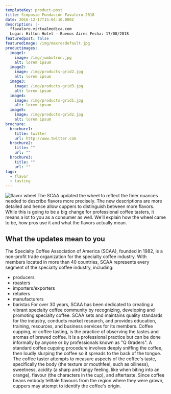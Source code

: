 ```yaml
---
templateKey: product-post
title: Simposio Fundación Favaloro 2018
date: 2016-12-17T15:04:10.000Z
description: |-
  ffavaloro.virtualmedica.com
  Lugar: Hilton Hotel - Buenos Aires Fecha: 17/08/2018
featuredpost: false
featuredimage: /img/maxresdefault.jpg
productimages:
  image1:
    image: /img/jumbotron.jpg
    alt: lorem ipsum
  image2:
    image: /img/products-grid2.jpg
    alt: lorem ipsum
  image3:
    image: /img/products-grid3.jpg
    alt: lorem ipsum
  image4:
    image: /img/products-grid1.jpg
    alt: lorem ipsum
  image5:
    image: /img/products-grid2.jpg
    alt: lorem ipsum
brochure:
  brochure1:
    title: twitter
    url: http://www.twitter.com
  brochure2:
    title: ""
    url: ""
  brochure3:
    title: ""
    url: ""
tags:
  - flavor
  - tasting
---
```

![flavor wheel](/img/flavor_wheel.jpg)
The SCAA updated the wheel to reflect the finer nuances needed to describe flavors more precisely. The new descriptions are more detailed and hence allow cuppers to distinguish between more flavors.
While this is going to be a big change for professional coffee tasters, it means a lot to you as a consumer as well. We'll explain how the wheel came to be, how pros use it and what the flavors actually mean.
## What the updates mean to you
The Specialty Coffee Association of America (SCAA), founded in 1982, is a non-profit trade organization for the specialty coffee industry. With members located in more than 40 countries, SCAA represents every segment of the specialty coffee industry, including:
* producers
* roasters
* importers/exporters
* retailers
* manufacturers
* baristas
For over 30 years, SCAA has been dedicated to creating a vibrant specialty coffee community by recognizing, developing and promoting specialty coffee. SCAA sets and maintains quality standards for the industry, conducts market research, and provides education, training, resources, and business services for its members.
Coffee cupping, or coffee tasting, is the practice of observing the tastes and aromas of brewed coffee. It is a professional practice but can be done informally by anyone or by professionals known as "Q Graders". A standard coffee cupping procedure involves deeply sniffing the coffee, then loudly slurping the coffee so it spreads to the back of the tongue.
The coffee taster attempts to measure aspects of the coffee's taste, specifically the body (the texture or mouthfeel, such as oiliness), sweetness, acidity (a sharp and tangy feeling, like when biting into an orange), flavour (the characters in the cup), and aftertaste. Since coffee beans embody telltale flavours from the region where they were grown, cuppers may attempt to identify the coffee's origin.